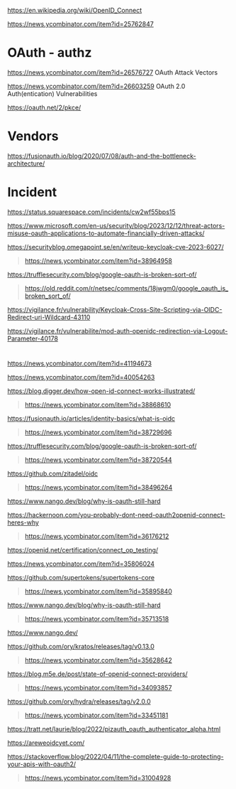 https://en.wikipedia.org/wiki/OpenID_Connect

https://news.ycombinator.com/item?id=25762847

# OAuth - authz
https://news.ycombinator.com/item?id=26576727 OAuth Attack Vectors

https://news.ycombinator.com/item?id=26603259 OAuth 2.0 Auth(entication) Vulnerabilities

https://oauth.net/2/pkce/

# Vendors
https://fusionauth.io/blog/2020/07/08/auth-and-the-bottleneck-architecture/

# Incident
https://status.squarespace.com/incidents/cw2wf55bps15

https://www.microsoft.com/en-us/security/blog/2023/12/12/threat-actors-misuse-oauth-applications-to-automate-financially-driven-attacks/

https://securityblog.omegapoint.se/en/writeup-keycloak-cve-2023-6027/
> https://news.ycombinator.com/item?id=38964958

https://trufflesecurity.com/blog/google-oauth-is-broken-sort-of/
> https://old.reddit.com/r/netsec/comments/18jwgm0/google_oauth_is_broken_sort_of/

https://vigilance.fr/vulnerability/Keycloak-Cross-Site-Scripting-via-OIDC-Redirect-uri-Wildcard-43110

https://vigilance.fr/vulnerabilite/mod-auth-openidc-redirection-via-Logout-Parameter-40178

#
https://news.ycombinator.com/item?id=41194673

https://news.ycombinator.com/item?id=40054263

https://blog.digger.dev/how-open-id-connect-works-illustrated/
> https://news.ycombinator.com/item?id=38868610

https://fusionauth.io/articles/identity-basics/what-is-oidc
> https://news.ycombinator.com/item?id=38729696

https://trufflesecurity.com/blog/google-oauth-is-broken-sort-of/
> https://news.ycombinator.com/item?id=38720544

https://github.com/zitadel/oidc
> https://news.ycombinator.com/item?id=38496264

https://www.nango.dev/blog/why-is-oauth-still-hard

https://hackernoon.com/you-probably-dont-need-oauth2openid-connect-heres-why
> https://news.ycombinator.com/item?id=36176212

https://openid.net/certification/connect_op_testing/

https://news.ycombinator.com/item?id=35806024

https://github.com/supertokens/supertokens-core
> https://news.ycombinator.com/item?id=35895840

https://www.nango.dev/blog/why-is-oauth-still-hard
> https://news.ycombinator.com/item?id=35713518

https://www.nango.dev/

https://github.com/ory/kratos/releases/tag/v0.13.0
> https://news.ycombinator.com/item?id=35628642

https://blog.m5e.de/post/state-of-openid-connect-providers/
> https://news.ycombinator.com/item?id=34093857

https://github.com/ory/hydra/releases/tag/v2.0.0
> https://news.ycombinator.com/item?id=33451181

https://tratt.net/laurie/blog/2022/pizauth_oauth_authenticator_alpha.html

https://areweoidcyet.com/

https://stackoverflow.blog/2022/04/11/the-complete-guide-to-protecting-your-apis-with-oauth2/
> https://news.ycombinator.com/item?id=31004928
